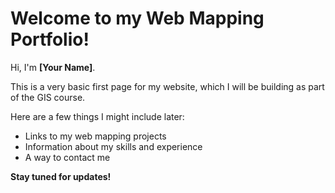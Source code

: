 <!DOCTYPE html>
<html lang="en">
<head>
  <meta charset="UTF-8" />
  <meta name="viewport" content="width=device-width, initial-scale=1.0"/>
<title>Web Mapping Portfolio</title>
 
</head>
<body>
  <h1>Welcome to my Web Mapping Portfolio!</h1>
  <p>Hi, I'm <strong>[Your Name]</strong>.</p>
  <p>
    This is a very basic first page for my website, which I will be building as part of the GIS course.
  </p>

  <p>Here are a few things I might include later:</p>
  <ul>
    <li>Links to my web mapping projects</li>
    <li>Information about my skills and experience</li>
    <li>A way to contact me</li>
  </ul>

  <strong>Stay tuned for updates!</strong>
</body>
</html>
